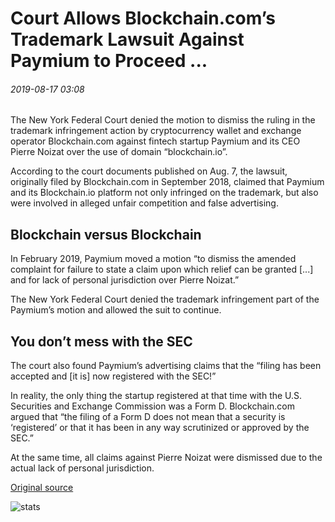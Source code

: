 # Court Allows Blockchain.com’s Trademark Lawsuit Against Paymium to Proceed ...

###### 2019-08-17 03:08

The New York Federal Court denied the motion to dismiss the ruling in the trademark infringement action by cryptocurrency wallet and exchange operator Blockchain.com against fintech startup Paymium and its CEO Pierre Noizat over the use of domain “blockchain.io”.

According to the court documents published on Aug. 7, the lawsuit, originally filed by Blockchain.com in September 2018, claimed that Paymium and its Blockchain.io platform not only infringed on the trademark, but also were involved in alleged unfair competition and false advertising.

## Blockchain versus Blockchain

In February 2019, Paymium moved a motion “to dismiss the amended complaint for failure to state a claim upon which relief can be granted \[...\] and for lack of personal jurisdiction over Pierre Noizat.”

The New York Federal Court denied the trademark infringement part of the Paymium’s motion and allowed the suit to continue.

## You don’t mess with the SEC

The court also found Paymium’s advertising claims that the “filing has been accepted and \[it is\] now registered with the SEC!”

In reality, the only thing the startup registered at that time with the U.S. Securities and Exchange Commission was a Form D. Blockchain.com argued that “the filing of a Form D does not mean that a security is ‘registered’ or that it has been in any way scrutinized or approved by the SEC.”

At the same time, all claims against Pierre Noizat were dismissed due to the actual lack of personal jurisdiction.

[Original source](https://cointelegraph.com/news/court-allows-blockchaincoms-trademark-lawsuit-against-paymium-to-proceed)

![stats](https://c.statcounter.com/11760860/0/a89fa40b/1/ "stats")